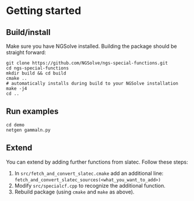 # Getting started

## Build/install

Make sure you have NGSolve installed. Building the package should be straight forward:
```
git clone https://github.com/NGSolve/ngs-special-functions.git
cd ngs-special-functions
mkdir build && cd build
cmake ..
# automatically installs during build to your NGSolve installation
make -j4 
cd ..
```

## Run examples
```
cd demo
netgen gammaln.py
```

## Extend

You can extend by adding further functions from slatec. Follow these steps: 

1. In `src/fetch_and_convert_slatec.cmake` add an additional line: `fetch_and_convert_slatec_sources(<what_you_want_to_add>)`
2. Modify `src/specialcf.cpp` to recognize the additional function.
3. Rebuild package (using `cmake` and `make` as above).


